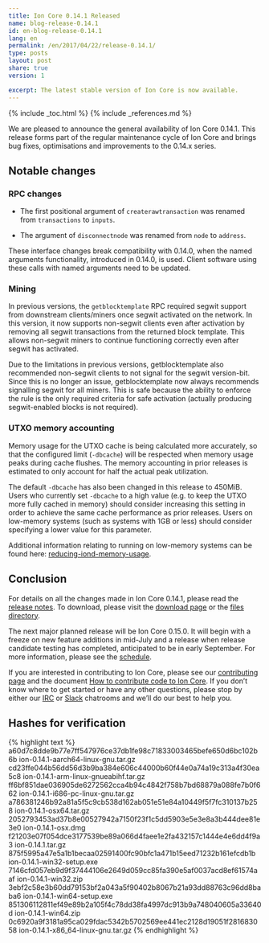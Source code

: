 ```yaml
---
title: Ion Core 0.14.1 Released
name: blog-release-0.14.1
id: en-blog-release-0.14.1
lang: en
permalink: /en/2017/04/22/release-0.14.1/
type: posts
layout: post
share: true
version: 1

excerpt: The latest stable version of Ion Core is now available.
---
```

{% include _toc.html %}
{% include _references.md %}

We are pleased to announce the general availability of Ion Core 0.14.1. This release forms part of the regular maintenance cycle of Ion Core and brings bug fixes, optimisations and improvements to the 0.14.x series.

## Notable changes

### RPC changes

- The first positional argument of `createrawtransaction` was renamed from `transactions` to `inputs`.

- The argument of `disconnectnode` was renamed from `node` to `address`.

These interface changes break compatibility with 0.14.0, when the named arguments functionality, introduced in 0.14.0, is used. Client software using these calls with named arguments need to be updated.

### Mining

In previous versions, the `getblocktemplate` RPC required segwit support from downstream clients/miners once segwit activated on the network. In this version, it now supports non-segwit clients even after activation by removing all segwit transactions from the returned block template.  This allows non-segwit miners to continue functioning correctly even after segwit has activated.

Due to the limitations in previous versions, getblocktemplate also recommended non-segwit clients to not signal for the segwit version-bit. Since this is no longer an issue, getblocktemplate now always recommends signalling segwit for all miners. This is safe because the ability to enforce the rule is the only required criteria for safe activation (actually producing segwit-enabled blocks is not required).

### UTXO memory accounting

Memory usage for the UTXO cache is being calculated more accurately, so that the configured limit (`-dbcache`) will be respected when memory usage peaks during cache flushes.  The memory accounting in prior releases is estimated to only account for half the actual peak utilization.

The default `-dbcache` has also been changed in this release to 450MiB.  Users who currently set `-dbcache` to a high value (e.g. to keep the UTXO more fully cached in memory) should consider increasing this setting in order to achieve the same cache performance as prior releases.  Users on low-memory systems (such as systems with 1GB or less) should consider specifying a lower value for this parameter.

Additional information relating to running on low-memory systems can be found here: [reducing-iond-memory-usage](https://gist.github.com/laanwj/efe29c7661ce9b6620a7).

## Conclusion

For details on all the changes made in Ion Core 0.14.1, please read the [release notes][]. To download, please visit the [download page][] or the [files directory][].

The next major planned release will be Ion Core 0.15.0.  It will begin with a freeze on new feature additions in mid-July and a release when release candidate testing has completed, anticipated to be in early September.  For more information, please see the [schedule][].

If you are interested in contributing to Ion Core, please see our [contributing page][] and the document [How to contribute code to Ion Core][]. If you don’t know where to get started or have any other questions, please stop by either our [IRC][] or [Slack][] chatrooms and we’ll do our best to help you.

## Hashes for verification

{% highlight text %}
a60d7c8dde9b77e7ff547976ce37db1fe98c71833003465befe650d6bc102b6b  ion-0.14.1-aarch64-linux-gnu.tar.gz
cd23ffe044b56dd56d3b9ba384e606c44000b60f44e0a74a19c313a4f30ea5c8  ion-0.14.1-arm-linux-gnueabihf.tar.gz
ff6bf851dae036905de6272562cca4b94c4842f758b7bd68879a088fe7b0f662  ion-0.14.1-i686-pc-linux-gnu.tar.gz
a786381246b92a81a5f5c9cb538d162ab051e51e84a10449f5f7fc310137b258  ion-0.14.1-osx64.tar.gz
2052793453ad37b8e00527942a7150f23f1c5dd5903e5e3e8a3b444dee81e3e0  ion-0.14.1-osx.dmg
f21203e07f054dce3177539be89a066d4faee1e2fa432157c1444e4e6dd4f9a3  ion-0.14.1.tar.gz
875f5995a47e5a1b1becaa02591400fc90bfc1a471b15eed71232b161efcdb1b  ion-0.14.1-win32-setup.exe
7146cfd057eb9d9f37444106e2649d059cc85fa390e5af0037acd8ef61574aaf  ion-0.14.1-win32.zip
3ebf2c58e3b60dd79153bf2a043a5f90402b8067b21a93dd88763c96dd8baba6  ion-0.14.1-win64-setup.exe
851306112811ef49e89b2a105f4c78dd38fa4997dc913b9a748040605a33640d  ion-0.14.1-win64.zip
0c6920a9f3181a95ca029fdac5342b5702569ee441ec2128d19051f281683058  ion-0.14.1-x86_64-linux-gnu.tar.gz
{% endhighlight %}

[release notes]: /en/releases/0.14.1/
[download page]: https://bitcoin.org/en/download
[files directory]: https://bitcoin.org/bin/ion-core-0.14.1/
[schedule]: https://github.com/ion/ion/issues/9961
[contributing page]: /en/contribute
[How to contribute code to Ion Core]: /en/faq/contributing-code/
[IRC]: https://en.ion.it/wiki/IRC_channels
[Slack]: https://slack.ioncore.xyz/

